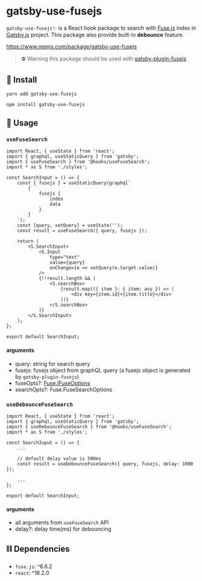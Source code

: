 # gatsby-use-fusejs

`gatsby-use-fusejs`✨ is a React hook package to search with [Fuse.js](https://fusejs.io/) index in [Gatsby.js](https://www.gatsbyjs.com/) project. This package also provide built-in **debounce** feature.

https://www.npmjs.com/package/gatsby-use-fusejs

> ⛔️ Warning
> this package should be used with [gatsby-plugin-fusejs](https://www.gatsbyjs.com/plugins/gatsby-plugin-fusejs/)

## 🚀 Install

```shell
yarn add gatsby-use-fusejs
```

```shell
npm install gatsby-use-fusejs
```

## 📕 Usage

### `useFuseSearch`

```JSX
import React, { useState } from 'react';
import { graphql, useStaticQuery } from 'gatsby';
import { useFuseSearch } from '@hooks/useFuseSearch';
import * as S from './styles';

const SearchInput = () => {
	const { fusejs } = useStaticQuery(graphql`
		{
			fusejs {
				index
				data
			}
		}
	`);
	const [query, setQuery] = useState('');
	const result = useFuseSearch({ query, fusejs });

	return (
		<S.SearchInput>
			<S.Input
				type="text"
				value={query}
				onChange={e => setQuery(e.target.value)}
			/>
			{!!result.length && (
				<S.searchBox>
					{result.map(({ item }: { item: any }) => (
						<div key={item.id}>{item.title}</div>
					))}
				</S.searchBox>
			)}
		</S.SearchInput>
	);
};

export default SearchInput;
```

#### arguments

-   query: string for search query
-   fusejs: fusejs object from graphQL query (a fusejs object is generated by `gatsby-plugin-fusejs`)
-   fuseOpts?: [Fuse.IFuseOptions](https://fusejs.io/api/options.html)
-   searchOpts?: Fuse.FuseSearchOptions

### `useDebounceFuseSearch`

```JSX
import React, { useState } from 'react';
import { graphql, useStaticQuery } from 'gatsby';
import { useDebounceFuseSearch } from '@hooks/useFuseSearch';
import * as S from './styles';

const SearchInput = () => {
	...

	// default delay value is 500ms
	const result = useDebounceFuseSearch({ query, fusejs, delay: 1000 });

	...
};

export default SearchInput;
```

#### arguments

-   all arguments from `useFuseSearch` API
-   delay?: delay time(ms) for debouncing

## ⛓️ Dependencies

-   `fuse.js`: ^6.6.2
-   `react`: ^18.2.0
